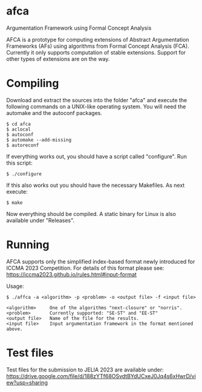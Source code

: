 # afca
Argumentation Framework using Formal Concept Analysis

AFCA is a prototype for computing extensions of Abstract Argumentation 
Frameworks (AFs) using algorithms from Formal Concept Analysis (FCA). 
Currently it only supports computation of stable extensions. Support for
other types of extensions are on the way.

# Compiling
Download and extract the sources into the folder "afca" and execute the 
following commands on a UNIX-like operating system. You will need the automake
and the autoconf packages.

```
$ cd afca
$ aclocal 
$ autoconf
$ automake --add-missing
$ autoreconf
```
If everything works out, you should have a script called "configure".
Run this script:
```
$ ./configure
```

If this also works out you should have the necessary Makefiles. As next
execute:

```
$ make
```
Now everything should be compiled. A static binary for Linux is also available
under "Releases".

# Running
AFCA supports only the simplified index-based format newly introduced for ICCMA 2023 Competition. For details
of this format please see: https://iccma2023.github.io/rules.html#input-format

Usage:
```
$ ./affca -a <algorithm> -p <problem> -o <output file> -f <input file>

<algorithm>     One of the algorithms "next-closure" or "norris".
<problem>       Currently supported: "SE-ST" and "EE-ST"
<output file>   Name of the file for the results.
<input file>    Input argumentation framework in the format mentioned above.
```

# Test files
Test files for the submission to JELIA 2023 are available under:
https://drive.google.com/file/d/188zYTf68OSvdtBYdUCxeJ0Jq4s6xHwrD/view?usp=sharing
